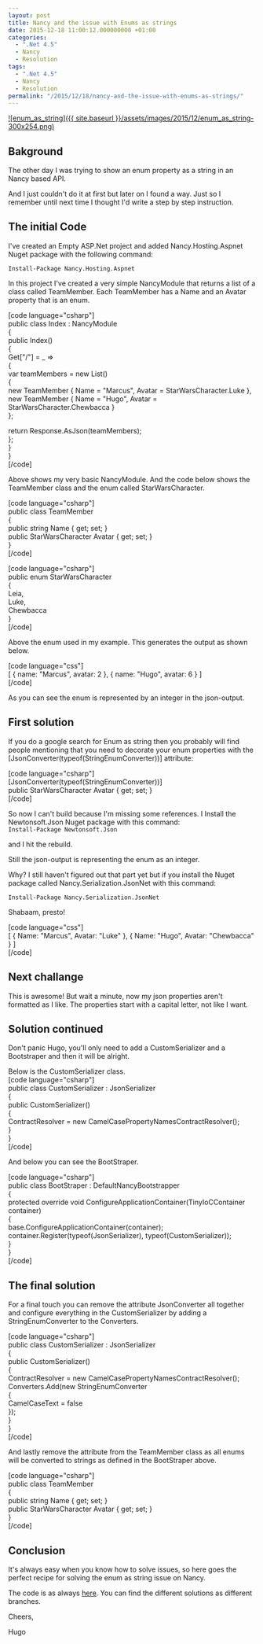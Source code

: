 ```yaml
---
layout: post
title: Nancy and the issue with Enums as strings
date: 2015-12-18 11:00:12.000000000 +01:00
categories:
  - ".Net 4.5"
  - Nancy
  - Resolution
tags:
  - ".Net 4.5"
  - Nancy
  - Resolution
permalink: "/2015/12/18/nancy-and-the-issue-with-enums-as-strings/"
---
```


[![enum_as_string]({{ site.baseurl }}/assets/images/2015/12/enum_as_string-300x254.png)](http://www.hugohaggmark.com/wp-content/uploads/2015/12/enum_as_string.png)

## Bakground

The other day I was trying to show an enum property as a string in an Nancy based API.

And I just couldn't do it at first but later on I found a way. Just so I remember until next time I thought I'd write a step by step instruction.

## The initial Code

I've created an Empty ASP.Net project and added Nancy.Hosting.Aspnet Nuget package with the following command:

`Install-Package Nancy.Hosting.Aspnet`

In this project I've created a very simple NancyModule that returns a list of a class called TeamMember. Each TeamMember has a Name and an Avatar property that is an enum.

[code language="csharp"]  
public class Index : NancyModule  
{  
 public Index()  
 {  
 Get["/"] = \_ =\>  
 {  
 var teamMembers = new List()  
 {  
 new TeamMember { Name = "Marcus", Avatar = StarWarsCharacter.Luke },  
 new TeamMember { Name = "Hugo", Avatar = StarWarsCharacter.Chewbacca }  
 };

return Response.AsJson(teamMembers);  
 };  
 }  
}  
[/code]

Above shows my very basic NancyModule. And the code below shows the TeamMember class and the enum called StarWarsCharacter.

[code language="csharp"]  
public class TeamMember  
{  
 public string Name { get; set; }  
 public StarWarsCharacter Avatar { get; set; }  
}  
[/code]

[code language="csharp"]  
public enum StarWarsCharacter  
{  
 Leia,  
 Luke,  
 Chewbacca  
}  
[/code]

Above the enum used in my example. This generates the output as shown below.

[code language="css"]  
[
{
name: "Marcus",
avatar: 2
},
{
name: "Hugo",
avatar: 6
}
]  
[/code]

As you can see the enum is represented by an integer in the json-output.

## First solution

If you do a google search for Enum as string then you probably will find people mentioning that you need to decorate your enum properties with the [JsonConverter(typeof(StringEnumConverter))] attribute:

[code language="csharp"]  
 [JsonConverter(typeof(StringEnumConverter))]  
 public StarWarsCharacter Avatar { get; set; }  
[/code]

So now I can't build because I'm missing some references. I Install the Newtonsoft.Json Nuget package with this command:  
`Install-Package Newtonsoft.Json`

and I hit the rebuild.

Still the json-output is representing the enum as an integer.

Why? I still haven't figured out that part yet but if you install the Nuget package called Nancy.Serialization.JsonNet with this command:

`Install-Package Nancy.Serialization.JsonNet`

Shabaam, presto!

[code language="css"]  
[
{
Name: "Marcus",
Avatar: "Luke"
},
{
Name: "Hugo",
Avatar: "Chewbacca"
}
]  
[/code]

## Next challange

This is awesome! But wait a minute, now my json properties aren't formatted as I like. The properties start with a capital letter, not like I want.

## Solution continued

Don't panic Hugo, you'll only need to add a CustomSerializer and a Bootstraper and then it will be alright.

Below is the CustomSerializer class.  
[code language="csharp"]  
public class CustomSerializer : JsonSerializer  
{  
 public CustomSerializer()  
 {  
 ContractResolver = new CamelCasePropertyNamesContractResolver();  
 }  
}  
[/code]

And below you can see the BootStraper.

[code language="csharp"]  
public class BootStraper : DefaultNancyBootstrapper  
{  
 protected override void ConfigureApplicationContainer(TinyIoCContainer container)  
 {  
 base.ConfigureApplicationContainer(container);  
 container.Register(typeof(JsonSerializer), typeof(CustomSerializer));  
 }  
}  
[/code]

## The final solution

For a final touch you can remove the attribute JsonConverter all together and configure everything in the CustomSerializer by adding a StringEnumConverter to the Converters.

[code language="csharp"]  
public class CustomSerializer : JsonSerializer  
{  
 public CustomSerializer()  
 {  
 ContractResolver = new CamelCasePropertyNamesContractResolver();  
 Converters.Add(new StringEnumConverter  
 {  
 CamelCaseText = false  
 });  
 }  
}  
[/code]

And lastly remove the attribute from the TeamMember class as all enums will be converted to strings as defined in the BootStraper above.

[code language="csharp"]  
public class TeamMember  
{  
 public string Name { get; set; }  
 public StarWarsCharacter Avatar { get; set; }  
}  
[/code]

## Conclusion

It's always easy when you know how to solve issues, so here goes the perfect recipe for solving the enum as string issue on Nancy.

The code is as always [here](https://github.com/hugohaggmark/HugoHaggmark.Blog/blob/master/HugoHaggmark.Nancy.Enums.As.Strings/Modules/Index.cs). You can find the different solutions as different branches.

Cheers,

Hugo
